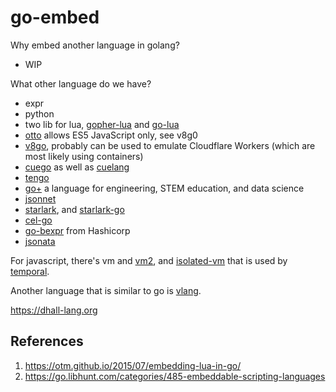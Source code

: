 # go-embed


Why embed another language in golang?
- WIP

What other language do we have?

- expr
- python
- two lib for lua, [gopher-lua](https://github.com/yuin/gopher-lua) and [go-lua](https://github.com/Shopify/go-lua)
- [otto](https://github.com/robertkrimen/otto) allows ES5 JavaScript only, see v8g0
- [v8go](https://github.com/rogchap/v8go), probably can be used to emulate Cloudflare Workers (which are most likely using containers)
- [cuego](https://pkg.go.dev/cuelang.org/go@v0.3.2/cuego) as well as [cuelang](https://cuelang.org/docs/references/)
- [tengo](https://github.com/d5/tengo)
- [go+](https://github.com/goplus/gop) a language for engineering, STEM education, and data science
- [jsonnet](https://jsonnet.org/learning/tutorial.html)
- [starlark](https://github.com/bazelbuild/starlark), and [starlark-go](https://github.com/google/starlark-go)
- [cel-go](https://github.com/google/cel-go)
- [go-bexpr](https://github.com/hashicorp/go-bexpr) from Hashicorp
- [jsonata](https://jsonata.org/)

For javascript, there's vm and [vm2](https://github.com/patriksimek/vm2), and [isolated-vm](https://github.com/laverdet/isolated-vm) that is used by [temporal](https://docs.temporal.io/blog/intro-to-isolated-vm/).


Another language that is similar to go is [vlang](https://vlang.io/compare#go).

https://dhall-lang.org

## References

1. https://otm.github.io/2015/07/embedding-lua-in-go/
2. https://go.libhunt.com/categories/485-embeddable-scripting-languages
